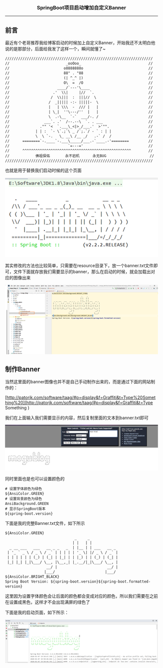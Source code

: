 ### <center>SpringBoot项目启动增加自定义Banner
***
## 前言

最近有个老哥推荐我给博客启动的时候加上自定义Banner，开始我还不太明白他说的是那部分，后面给我发了这样一个，瞬间就懂了~

```
////////////////////////////////////////////////////////////////////  
//                          _ooOoo_                               //  
//                         o8888888o                              //  
//                         88" . "88                              //  
//                         (| ^_^ |)                              //  
//                         O\  =  /O                              //  
//                      ____/`---'\____                           //  
//                    .'  \\|     |//  `.                         //  
//                   /  \\|||  :  |||//  \                        //  
//                  /  _||||| -:- |||||-  \                       //  
//                  |   | \\\  -  /// |   |                       //  
//                  | \_|  ''\---/''  |   |                       //  
//                  \  .-\__  `-`  ___/-. /                       //  
//                ___`. .'  /--.--\  `. . ___                     //  
//              ."" '<  `.___\_<|>_/___.'  >'"".                  //  
//            | | :  `- \`.;`\ _ /`;.`/ - ` : | |                 //  
//            \  \ `-.   \_ __\ /__ _/   .-` /  /                 //  
//      ========`-.____`-.___\_____/___.-`____.-'========         //  
//                           `=---='                              //  
//      ^^^^^^^^^^^^^^^^^^^^^^^^^^^^^^^^^^^^^^^^^^^^^^^^^^        //  
//            佛祖保佑       永不宕机      永无BUG                    //
//////////////////////////////////////////////////////////////////// 
```

也就是用于替换我们启动时候的这个页面

![image-20200107193657995](images/image-20200107193657995.png)

其实修改的方法也比较简单，只需要在resource目录下，放一个banner.txt文件即可，文件下面就存放我们需要显示的banner，那么在启动的时候，就会加载出对应的图像出来

![image-20200107194508978](images/image-20200107194508978.png)

## 制作Banner

当然这里面的banner图像也并不是自己手动制作出来的，而是通过下面的网站制作的：

[http://patorjk.com/software/taag/#p=display&f=Graffiti&t=Type%20Something%20](http://patorjk.com/software/taag/#p=display&f=Graffiti&t=Type Something )

我们在上面输入我们需要显示的内容，然后复制里面的文本到banner.txt即可

![image-20200107194722140](images/image-20200107194722140.png)

同时里面也是也可以设置颜色的

```
# 设置字体颜色为绿色
${AnsiColor.GREEN}
# 设置背景颜色为绿色
AnsiBackground.GREEN
# 显示SpringBoot版本
${spring-boot.version}
```

下面是我的完整Banner.txt文件，如下所示

```
${AnsiColor.GREEN}
                                _     _
                               | |   | |            
  _ __ ___   ___   __ _ _   _  | |__ | | ___   __ _ 
 | '_ ` _ \ / _ \ / _` | | | | | '_ \| |/ _ \ / _` |
 | | | | | | (_) | (_| | |_| | | |_) | | (_) | (_| |
 |_| |_| |_|\___/ \__, |\__,_| |_.__/|_|\___/ \__, |
                   __/ |                       __/ |
                  |___/                       |___/
${AnsiColor.BRIGHT_BLACK}
Spring Boot Version: ${spring-boot.version}${spring-boot.formatted-version}
```

这里因为设置字体颜色会让后面的颜色都会变成对应的颜色，所以我们需要在之前在设置成黑色，这样才不会出现满屏的绿色了

下面是我的启动页面，如下所示：

![image-20200107195404379](images/image-20200107195404379.png)

